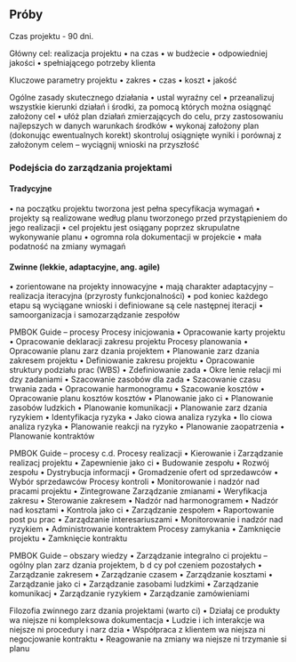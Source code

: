 
## Próby

Czas projektu - 90 dni.

Główny cel:
realizacja projektu
• na czas
• w budżecie
• odpowiedniej jakości
• spełniającego potrzeby klienta

Kluczowe parametry projektu
• zakres
• czas
• koszt
• jakość

Ogólne zasady skutecznego działania
• ustal wyraźny cel
• przeanalizuj wszystkie kierunki działań i środki, za pomocą których można osiągnąć założony cel
• ułóż plan działań zmierzających do celu, przy zastosowaniu najlepszych w danych warunkach środków
• wykonaj założony plan (dokonując ewentualnych korekt)
skontroluj osiągnięte wyniki i porównaj z założonym celem – wyciągnij wnioski na przyszłość

### Podejścia do zarządzania projektami

#### Tradycyjne

• na początku projektu tworzona jest pełna specyfikacja wymagań
• projekty są realizowane według planu tworzonego przed przystąpieniem do jego realizacji
• cel projektu jest osiągany poprzez skrupulatne wykonywanie planu
• ogromna rola dokumentacji w projekcie
• mała podatność na zmiany wymagań

#### Zwinne (lekkie, adaptacyjne, ang. agile)

• zorientowane na projekty innowacyjne
• mają charakter adaptacyjny – realizacja iteracyjna (przyrosty funkcjonalności)
• pod koniec każdego etapu są wyciągane wnioski i definiowane są cele następnej iteracji
• samoorganizacja i samozarządzanie zespołów

PMBOK Guide – procesy
Procesy inicjowania
• Opracowanie karty projektu
• Opracowanie deklaracji zakresu projektu
Procesy planowania
• Opracowanie planu zarz dzania projektem
• Planowanie zarz dzania zakresem projektu
• Definiowanie zakresu projektu
• Opracowanie struktury podziału prac (WBS)
• Zdefiniowanie zada
• Okre lenie relacji mi dzy zadaniami
• Szacowanie zasobów dla zada
• Szacowanie czasu trwania zada
• Opracowanie harmonogramu
• Szacowanie kosztów
• Opracowanie planu kosztów kosztów
• Planowanie jako ci
• Planowanie zasobów ludzkich
• Planowanie komunikacji
• Planowanie zarz dzania ryzykiem
• Identyfikacja ryzyka
• Jako ciowa analiza ryzyka
• Ilo ciowa analiza ryzyka
• Planowanie reakcji na ryzyko
• Planowanie zaopatrzenia
• Planowanie kontraktów

PMBOK Guide – procesy c.d.
Procesy realizacji
• Kierowanie i Zarządzanie realizacj projektu
• Zapewnienie jako ci
• Budowanie zespołu
• Rozwój zespołu
• Dystrybucja informacji
• Gromadzenie ofert od sprzedawców
• Wybór sprzedawców
Procesy kontroli
• Monitorowanie i nadzór nad pracami projektu
• Zintegrowane Zarządzanie zmianami
• Weryfikacja zakresu
• Sterowanie zakresem
• Nadzór nad harmonogramem
• Nadzór nad kosztami
• Kontrola jako ci
• Zarządzanie zespołem
• Raportowanie post pu prac
• Zarządzanie interesariuszami
• Monitorowanie i nadzór nad ryzykiem
• Administrowanie kontraktem
Procesy zamykania
• Zamknięcie projektu
• Zamknięcie kontraktu

PMBOK Guide – obszary wiedzy
• Zarządzanie integralno ci projektu – ogólny plan
zarz dzania projektem, b d cy poł czeniem
pozostałych
• Zarządzanie zakresem
• Zarządzanie czasem
• Zarządzanie kosztami
• Zarządzanie jako ci
• Zarządzanie zasobami ludzkimi
• Zarządzanie komunikacj
• Zarządzanie ryzykiem
• Zarządzanie zamówieniami

Filozofia zwinnego zarz dzania
projektami (warto ci)
• Działaj ce produkty wa niejsze ni kompleksowa
dokumentacja
• Ludzie i ich interakcje wa niejsze ni procedury i
narz dzia
• Współpraca z klientem wa niejsza ni negocjowanie
kontraktu
• Reagowanie na zmiany wa niejsze ni trzymanie si
planu
